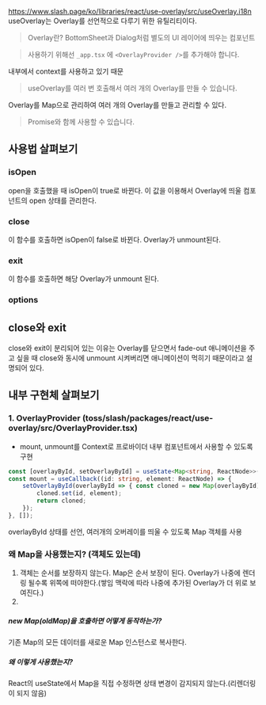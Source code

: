 https://www.slash.page/ko/libraries/react/use-overlay/src/useOverlay.i18n
useOverlay는 Overlay를 선언적으로 다루기 위한 유틸리티이다.

>Overlay란? BottomSheet과 Dialog처럼 별도의 UI 레이어에 띄우는 컴포넌트

>사용하기 위해선 `_app.tsx` 에 `<OverlayProvider />`를 추가해야 합니다.

내부에서 context를 사용하고 있기 때문

>useOverlay를 여러 번 호출해서 여러 개의 Overlay를 만들 수 있습니다.

Overlay를 Map으로 관리하여 여러 개의 Overlay를 만들고 관리할 수 있다.

>Promise와 함께 사용할 수 있습니다.

## 사용법 살펴보기
### isOpen
open을 호출했을 때 isOpen이 true로 바뀐다. 이 값을 이용해서 Overlay에 띄울 컴포넌트의 open 상태를 관리한다.
### close
이 함수를 호출하면 isOpen이 false로 바뀐다. Overlay가 unmount된다.
### exit
이 함수를 호출하면 해당 Overlay가 unmount 된다.
### options

## close와 exit
close와 exit이 분리되어 있는 이유는 Overlay를 닫으면서 fade-out 애니메이션을 주고 싶을 때 close와 동시에 unmount 시켜버리면 애니메이션이 먹히기 때문이라고 설명되어 있다.


## 내부 구현체 살펴보기
### 1. OverlayProvider (toss/slash/packages/react/use-overlay/src/OverlayProvider.tsx)
- mount, unmount를 Context로 프로바이더 내부 컴포넌트에서 사용할 수 있도록 구현
```ts
const [overlayById, setOverlayById] = useState<Map<string, ReactNode>>(new Map());
const mount = useCallback((id: string, element: ReactNode) => {
	setOverlayById(overlayById => { const cloned = new Map(overlayById);
		cloned.set(id, element);
		return cloned;
	});
}, []);
```
overlayById 상태를 선언, 여러개의 오버레이를 띄울 수 있도록 Map 객체를 사용
### 왜 Map을 사용했는지? (객체도 있는데)
1. 객체는 순서를 보장하지 않는다. Map은 순서 보장이 된다. Overlay가 나중에 렌더링 될수록 위쪽에 떠야한다.(쌓임 맥락에 따라 나중에 추가된 Overlay가 더 위로 보여진다.)
2. 
##### new Map(oldMap)을 호출하면 어떻게 동작하는가?
기존 Map의 모든 데이터를 새로운 Map 인스턴스로 복사한다.
##### 왜 이렇게 사용했는지?
React의 useState에서 Map을 직접 수정하면 상태 변경이 감지되지 않는다.(리렌더링이 되지 않음)
